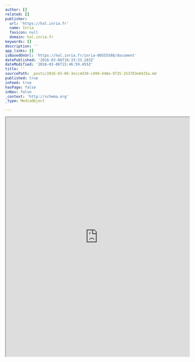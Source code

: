 ```yaml
---
author: []
related: []
publisher:
  url: 'https://hal.inria.fr'
  name: Inria
  favicon: null
  domain: hal.inria.fr
keywords: []
description: ''
app_links: []
isBasedOnUrl: 'https://hal.inria.fr/inria-00555588/document'
datePublished: '2016-03-06T16:33:33.283Z'
dateModified: '2016-03-06T15:46:59.455Z'
title: ''
sourcePath: _posts/2016-03-06-3ecc4d30-c499-448e-9735-253783e0425a.md
published: true
inFeed: true
hasPage: false
inNav: false
_context: 'http://schema.org'
_type: MediaObject

---
```

<iframe src="https://drive.google.com/viewerng/viewer?url=https%3A//hal.inria.fr/inria-00555588/document&amp;embedded=true" width="600" height="780" style=""></iframe>